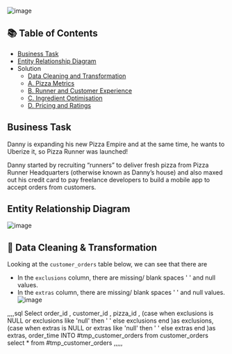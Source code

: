 ![image](https://github.com/omarkhalled/8-Week-SQL-Challenge/assets/90888020/4cd8f152-d005-40ef-93b1-1f6cd96ff8dd)

## 📚 Table of Contents
- [Business Task](#business-task)
- [Entity Relationship Diagram](#entity-relationship-diagram)
- Solution
  - [Data Cleaning and Transformation](#-data-cleaning--transformation)
  - [A. Pizza Metrics](#a-pizza-metrics)
  - [B. Runner and Customer Experience](#b-runner-and-customer-experience)
  - [C. Ingredient Optimisation](#c-ingredient-optimisation)
  - [D. Pricing and Ratings](#d-pricing-and-ratings)
 
## Business Task
Danny is expanding his new Pizza Empire and at the same time, he wants to Uberize it, so Pizza Runner was launched!

Danny started by recruiting “runners” to deliver fresh pizza from Pizza Runner Headquarters (otherwise known as Danny’s house) and also maxed out his credit card to pay freelance developers to build a mobile app to accept orders from customers. 

## Entity Relationship Diagram
![image](https://github.com/omarkhalled/8-Week-SQL-Challenge/assets/90888020/46c510bd-f676-4152-a2ca-d7b0a3df7462)

## 🧼 Data Cleaning & Transformation

Looking at the `customer_orders` table below, we can see that there are
- In the `exclusions` column, there are missing/ blank spaces ' ' and null values. 
- In the `extras` column, there are missing/ blank spaces ' ' and null values.
![image](https://github.com/omarkhalled/8-Week-SQL-Challenge/assets/90888020/8b432b53-4756-4ed1-a968-b2c716fcd304)


,,,,sql
Select order_id , customer_id , pizza_id ,
(case when exclusions is NULL or exclusions like 'null' then ' '
 else exclusions end )as exclusions,
 (case when extras is NULL or extras like 'null' then ' '
 else extras end )as extras,
 order_time
 INTO #tmp_customer_orders
from customer_orders
select *
from #tmp_customer_orders
,,,,,
